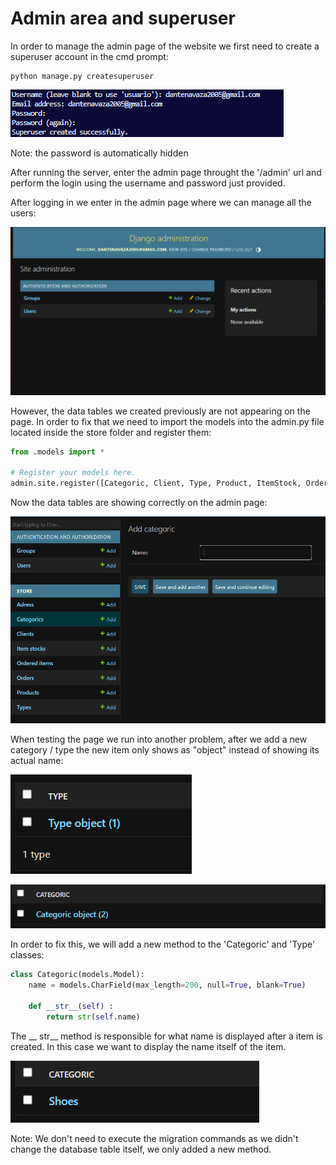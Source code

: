 # Admin area and superuser

In order to manage the admin page of the website we first need to create a superuser account in the cmd prompt:

```
python manage.py createsuperuser
```

![1712088198628](image/admin-area/1712088198628.png)

Note: the password is automatically hidden

After running the server, enter the admin page throught the '/admin' url and perform the login using the username and password just provided.

After logging in we enter in the admin page where we can manage all the users:

![1712088183920](image/admin-area/1712088183920.png)

However, the data tables we created previously are not appearing on the page. In order to fix that we need to import the models  into the admin.py file located inside the store folder and register them:

```python
from .models import *

# Register your models here.
admin.site.register([Categoric, Client, Type, Product, ItemStock, Order, OrderedItem, Adres])
```

Now the data tables are showing correctly on the admin page:

![1712088166168](image/admin-area/1712088166168.png)

When testing the page we run into another problem, after we add a new category / type the new item only shows as "object" instead of showing its actual name:

![1712088151582](image/admin-area/1712088151582.png)

![1712088122145](image/admin-area/1712088122145.png)

In order to fix this, we will add a new method to the 'Categoric' and 'Type' classes:

```python
class Categoric(models.Model):
    name = models.CharField(max_length=200, null=True, blank=True)

    def __str__(self) :
        return str(self.name)
```

The __ str__ method is responsible for what name is displayed after a item is created. In this case we want to display the name itself of the item.

![1712088097963](image/admin-area/1712088097963.png)

Note: We don't need to execute the migration commands as we didn't change the database table itself, we only added a new method.
